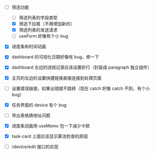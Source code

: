 - [ ] 筛选功能

  - [ ] 筛选列表的字段类型
  - [x] 筛选下拉框（不用增加新的）
  - [x] 筛选列表的发送请求
  - [ ] useForm 好像有个小 bug

- [x] 进度条和时间动画
- [x] dashboard 的可视化日期好像有 bug，修一下
- [x] dashboard 左边的违规记录应该设置折行（封装成 paragraph 独立组件）
- [x] 主页的左边栏设置快捷链接直接连接到处理页面
- [ ] 设置错误链接，如果出错就不跳转（现在 catch 好像 catch 不到，有个小 bug）
- [x] 任务界面的 device 有个 bug
- [ ] 导出表格换地址问题
- [x] 进度条动画用 useMemo 包一下减少卡顿
- [x] task-card 上面应该显示算法检查的原因
- [ ] /device/edit 接口的实现
